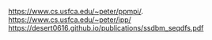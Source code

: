 https://www.cs.usfca.edu/~peter/ppmpi/.
https://www.cs.usfca.edu/~peter/ipp/
https://desert0616.github.io/publications/ssdbm_seqdfs.pdf
